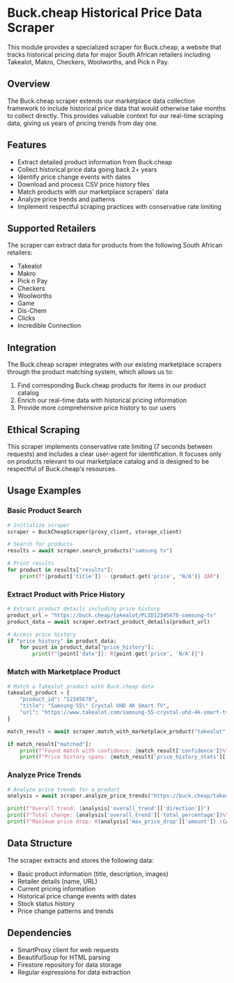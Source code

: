 # Buck.cheap Historical Price Data Scraper

This module provides a specialized scraper for Buck.cheap, a website that tracks historical pricing data for major South African retailers including Takealot, Makro, Checkers, Woolworths, and Pick n Pay.

## Overview

The Buck.cheap scraper extends our marketplace data collection framework to include historical price data that would otherwise take months to collect directly. This provides valuable context for our real-time scraping data, giving us years of pricing trends from day one.

## Features

- Extract detailed product information from Buck.cheap
- Collect historical price data going back 2+ years
- Identify price change events with dates
- Download and process CSV price history files
- Match products with our marketplace scrapers' data
- Analyze price trends and patterns
- Implement respectful scraping practices with conservative rate limiting

## Supported Retailers

The scraper can extract data for products from the following South African retailers:

- Takealot
- Makro
- Pick n Pay
- Checkers
- Woolworths
- Game
- Dis-Chem
- Clicks
- Incredible Connection

## Integration

The Buck.cheap scraper integrates with our existing marketplace scrapers through the product matching system, which allows us to:

1. Find corresponding Buck.cheap products for items in our product catalog
2. Enrich our real-time data with historical pricing information
3. Provide more comprehensive price history to our users

## Ethical Scraping

This scraper implements conservative rate limiting (7 seconds between requests) and includes a clear user-agent for identification. It focuses only on products relevant to our marketplace catalog and is designed to be respectful of Buck.cheap's resources.

## Usage Examples

### Basic Product Search

```python
# Initialize scraper
scraper = BuckCheapScraper(proxy_client, storage_client)

# Search for products
results = await scraper.search_products("samsung tv")

# Print results
for product in results["results"]:
    print(f"{product['title']} - {product.get('price', 'N/A')} ZAR")
```

### Extract Product with Price History

```python
# Extract product details including price history
product_url = "https://buck.cheap/takealot/PLID12345678-samsung-tv"
product_data = await scraper.extract_product_details(product_url)

# Access price history
if "price_history" in product_data:
    for point in product_data["price_history"]:
        print(f"{point['date']}: R{point.get('price', 'N/A')}")
```

### Match with Marketplace Product

```python
# Match a Takealot product with Buck.cheap data
takealot_product = {
    "product_id": "12345678",
    "title": "Samsung 55\" Crystal UHD 4K Smart TV",
    "url": "https://www.takealot.com/samsung-55-crystal-uhd-4k-smart-tv/PLID12345678"
}

match_result = await scraper.match_with_marketplace_product("takealot", takealot_product)

if match_result["matched"]:
    print(f"Found match with confidence: {match_result['confidence']}%")
    print(f"Price history spans: {match_result['price_history_stats']['date_range']}")
```

### Analyze Price Trends

```python
# Analyze price trends for a product
analysis = await scraper.analyze_price_trends("https://buck.cheap/takealot/PLID12345678-samsung-tv")

print(f"Overall trend: {analysis['overall_trend']['direction']}")
print(f"Total change: {analysis['overall_trend']['total_percentage']}%")
print(f"Maximum price drop: R{analysis['max_price_drop']['amount']} ({analysis['max_price_drop']['percentage']}%)")
```

## Data Structure

The scraper extracts and stores the following data:

- Basic product information (title, description, images)
- Retailer details (name, URL)
- Current pricing information
- Historical price change events with dates
- Stock status history
- Price change patterns and trends

## Dependencies

- SmartProxy client for web requests
- BeautifulSoup for HTML parsing
- Firestore repository for data storage
- Regular expressions for data extraction
